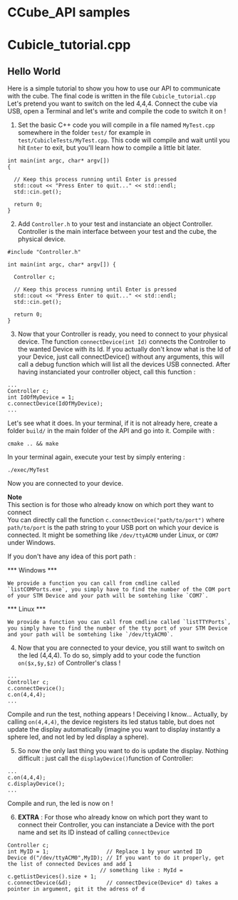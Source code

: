 # CCube_API samples

# Cubicle_tutorial.cpp

## Hello World
Here is a simple tutorial to show you how to use our API to communicate with the cube. The final code is written in the file `Cubicle_tutorial.cpp`
Let's pretend you want to switch on the led 4,4,4. 
Connect the cube via USB, open a Terminal and let's write and compile the code to switch it on !

1. Set the basic C++ code you will compile in a file named `MyTest.cpp` somewhere in the folder `test/` for example in `test/CubicleTests/MyTest.cpp`. This code will compile and wait until you hit `Enter` to exit, but you'll learn how to compile a little bit later.
  ```
int main(int argc, char* argv[]) 
{

    // Keep this process running until Enter is pressed
    std::cout << "Press Enter to quit..." << std::endl;
    std::cin.get();

    return 0;
}
  ```
    
2. Add `Controller.h` to your test and instanciate an object Controller. 
   Controller is the main interface between your test and the cube, the physical device.

  ```
#include "Controller.h"

int main(int argc, char* argv[]) {

    Controller c;
    
    // Keep this process running until Enter is pressed
    std::cout << "Press Enter to quit..." << std::endl;
    std::cin.get();

    return 0;
}
  ```


3. Now that your Controller is ready, you need to connect to your physical device. The function `connectDevice(int Id)` connects the Controller to the wanted Device with its Id. If you actually don't know what is the Id of your Device, just call connectDevice() without any arguments, this will call a debug function which will list all the devices USB connected. After having instanciated your controller object, call this function :
  ```
...
Controller c;
int IdOfMyDevice = 1;
c.connectDevice(IdOfMyDevice);
...
  ```
  Let's see what it does. In your terminal, if it is not already here, create a folder `build/` in the main folder of the API and go into it. Compile with :
  ```
cmake .. && make
  ```
  
  In your terminal again, execute your test by simply entering : 
  ```
./exec/MyTest
  ```
  Now you are connected to your device. <br />
  
  **Note** <br />
  This section is for those who already know on which port they want to connect <br />
  You can directly call the function `c.connectDevice("path/to/port")` where `path/to/port` is the path string to your USB port on which your device is connected. It might be something like `/dev/ttyACM0` under Linux, or `COM7` under Windows.
  
  If you don't have any idea of this port path : 
  
  *** Windows ***
    
    We provide a function you can call from cmdline called `listCOMPorts.exe`, you simply have to find the number of the COM port of your STM Device and your path will be somtehing like `COM7`.
    
  *** Linux ***
    
    We provide a function you can call from cmdline called `listTTYPorts`, you simply have to find the number of the tty port of your STM Device and your path will be somtehing like `/dev/ttyACM0`.

4. Now that you are connected to your device, you still want to switch on the led (4,4,4). To do so, simply add to your code the function `on($x,$y,$z)` of Controller's class !
  ```
...
Controller c;
c.connectDevice();
c.on(4,4,4);
...
  ```
Compile and run the test, nothing appears ! Deceiving I know... Actually, by calling `on(4,4,4)`, the device registers its led status table, but does not update the display automatically (imagine you want to display instantly a sphere led, and not led by led display a sphere).

5. So now the only last thing you want to do is update the display. Nothing difficult : just call the `displayDevice()`function of Controller:
  ```
...
c.on(4,4,4);
c.displayDevice();
...
  ```
Compile and run, the led is now on ! 

6. **EXTRA** : For those who already know on which port they want to connect their Controller, you can instanciate a Device with the port name and set its ID instead of calling `connectDevice`
  ```
Controller c;
int MyID = 1;                  // Replace 1 by your wanted ID
Device d("/dev/ttyACM0",MyID); // If you want to do it properly, get the list of connected Devices and add 1 
                               // something like : MyId = c.getListDevices().size + 1;
c.connectDevice(&d);           // connectDevice(Device* d) takes a pointer in argument, git it the adress of d
  ```
